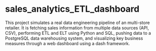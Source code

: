 # sales_analytics_ETL_dashboard
This project simulates a real data engineering pipeline of an multi-store retailer. It is fetching sales information from multiple data sources (API, CSV), performing ETL and ELT using Python and SQL, pushing data to a PostgreSQL data warehousing system, and visualizing key business measures through a web dashboard using a dash framework.
